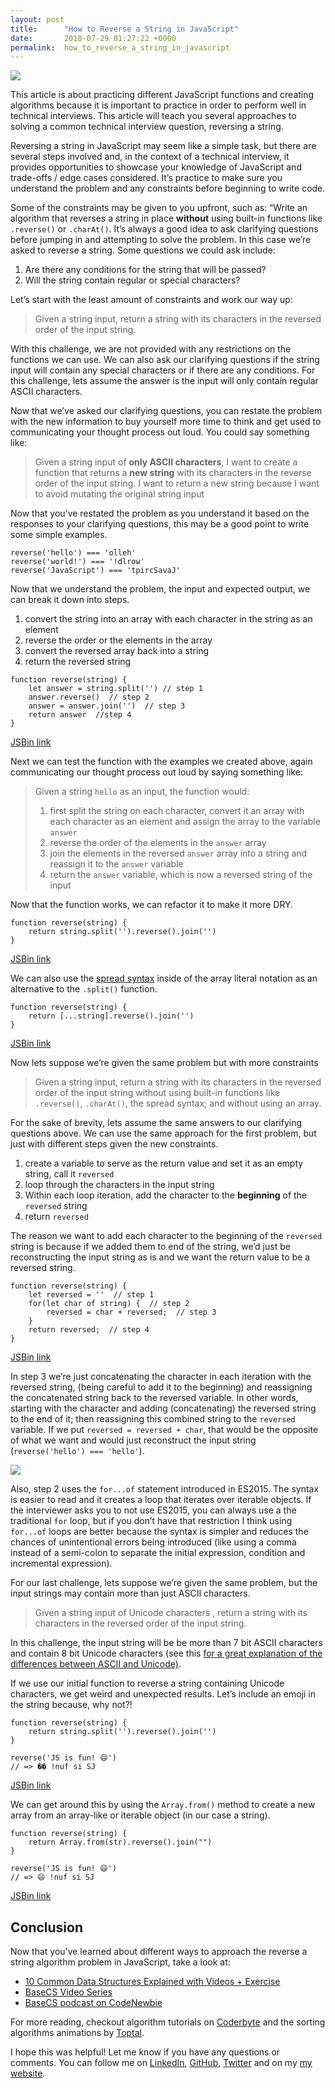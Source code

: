```yaml
---
layout: post
title:      "How to Reverse a String in JavaScript"
date:       2018-07-29 01:27:22 +0000
permalink:  how_to_reverse_a_string_in_javascript
---
```



![](https://anthonygharvey.com/assets/img/tools.jpg)

This article is about practicing different JavaScript functions and creating algorithms because it is important to practice in order to perform well in technical interviews.  This article will teach you several approaches to solving a common technical interview question, reversing a string.

Reversing a string in JavaScript may seem like a simple task, but there are several steps involved and, in the context of a technical interview, it provides opportunities to showcase your knowledge of JavaScript and trade-offs / edge cases considered.  It’s  practice to make sure you understand the problem and any constraints before beginning to write code.

Some of the constraints may be given to you upfront, such as: “Write an algorithm that reverses a string in place **without** using built-in functions like `.reverse()` or `.charAt()`.  It’s always a good idea to ask clarifying questions before jumping in and attempting to solve the problem.  In this case we’re asked to reverse a string.  Some questions we could ask include:

1. Are there any conditions for the string that will be passed?
2. Will the string contain regular or special characters?

Let’s start with the least amount of constraints and work our way up:

> Given a string input, return  a string with its characters in the reversed order of the input string.

With this challenge, we are not provided with any restrictions on the functions we can use.  We can also ask our clarifying questions if the string input will contain any special characters or if there are any conditions.  For this challenge, lets assume the answer is the input will only contain regular ASCII characters.

Now that we’ve asked our clarifying questions, you can restate the problem with the new information to buy yourself more time to think and get used to communicating your thought process out loud.  You could say something like:

> Given a string input of **only ASCII characters**, I want to create a function that returns a **new string** with its characters in the reverse order of the input string.  I want to return a new string because I want to avoid mutating the original string input

Now that you’ve restated the problem as you understand it based on the responses to your clarifying questions, this may be a good point to write some simple examples.

```
reverse('hello') === 'olleh'
reverse('world!') === '!dlrow'
reverse('JavaScript') === 'tpircSavaJ'
```

 Now that we understand the problem, the input and expected output, we can break it down into steps.

1. convert the string into an array with each character in the string as an element
2. reverse the order or the elements in the array
3. convert the reversed array back into a string
4. return the reversed string

```
function reverse(string) {
	let answer = string.split('') // step 1
	answer.reverse()  // step 2
	answer = answer.join('')  // step 3
	return answer  //step 4
}
```
<a href="https://gist.jsbin.com/anthonygharvey/241c2abc569b283149f6895909af3c3a" target="_blank">JSBin link</a>

Next we can test the function with the examples we created above, again communicating our thought process out loud by saying something like:

> Given a string `hello` as an input, the function would:
> 1. first split the string on each character, convert it an array with each character as an element and assign the array to the variable `answer`
> 2. reverse the order of the elements in the `answer` array
> 3. join the elements in the reversed `answer` array into a string and reassign it to the `answer` variable
> 4. return the `answer` variable, which is now a reversed string of the input

Now that the function works, we can refactor it to make it more DRY.

```
function reverse(string) {
	return string.split('').reverse().join('')
}
```
<a href="https://gist.jsbin.com/anthonygharvey/42b7f1a4aa57a3c2f054172056da1083" target="_blank">JSBin link</a>

We can also use the <a href="https://developer.mozilla.org/en-US/docs/Web/JavaScript/Reference/Operators/Spread_syntax" target="_blank">spread syntax</a> inside of the array literal notation as an alternative to the `.split()` function.

```
function reverse(string) {
	return [...string].reverse().join('')
}
```
<a href="https://gist.jsbin.com/anthonygharvey/0d7e465ccfff6f7db027237babc17fd4" target="_blank">JSBin link</a>

Now lets suppose we’re given the same problem but with more constraints

> Given a string input, return  a string with its characters in the reversed order of the input string without using built-in functions like `.reverse()`, `.charAt()`, the spread syntax; and without using an array.

For the sake of brevity, lets assume the same answers to our clarifying questions above.  We can use the same approach for the first problem, but just with different steps given the new constraints.

1. create a variable to serve as the return value and set it as an empty string, call it `reversed`
2. loop through the characters in the input string
3. Within each loop iteration, add the character to the **beginning** of the `reversed` string
4. return `reversed`

The reason we want to add each character to the beginning of the `reversed` string is because if we added them to end of the string, we’d just be reconstructing the input string as is and we want the return value to be a reversed string.

```
function reverse(string) {
	let reversed = ''  // step 1
	for(let char of string) {  // step 2
		reversed = char + reversed;  // step 3
	}
	return reversed;  // step 4
}
```
<a href="https://gist.jsbin.com/anthonygharvey/2fe6dfce8b9fa72bc8223510f0175e59" target="_blank">JSBin link</a>

In step 3 we’re just concatenating the character in each iteration with the reversed string, (being careful to add it to the beginning) and reassigning the concatenated string back to the reversed variable.  In other words, starting with the character and adding (concatenating) the reversed string to the end of it; then reassigning this combined string to the `reversed` variable.  If we put `reversed = reversed + char`, that would be the opposite of what we want and would just reconstruct the input string (`reverse('hello') === 'hello'`).

![](https://anthonygharvey.com/assets/img/reverse_string_concatenation.png)

Also, step 2 uses the `for...of` statement introduced in ES2015.  The syntax is easier to read and it creates a loop that iterates over iterable objects.  If the interviewer asks you to not use ES2015, you can always use a the traditional `for` loop, but if you don’t have that restriction I think using `for...of` loops are better because the syntax is simpler and reduces the chances of unintentional errors being introduced (like using a comma instead of a semi-colon to separate the initial expression, condition and incremental expression).

For our last challenge, lets suppose we’re given the same problem, but the input strings may contain more than just ASCII characters.

>Given a string input of Unicode characters , return  a string with its characters in the reversed order of the input string.

In this challenge, the input string will be be more than 7 bit ASCII characters and contain 8 bit Unicode characters (see this <a href ="https://www.youtube.com/watch?v=5aJKKgSEUnY" target="_blank"> for a great explanation of the differences between ASCII and Unicode)</a>.

If we use our initial function to reverse a string containing Unicode characters, we get weird and unexpected results.  Let’s include an emoji in the string because, why not?!

```
function reverse(string) {
	return string.split('').reverse().join('')
}

reverse('JS is fun! 😄')
// => �� !nuf si SJ
```
<a href="https://gist.jsbin.com/anthonygharvey/4148ac0d8ac7434b0dbb27e734fefc09" target="_blank">JSBin link</a>

We can get around this by using the `Array.from()` method to create a new array from an array-like or iterable object (in our case a string).
```
function reverse(string) {
	return Array.from(str).reverse().join("")
}

reverse('JS is fun! 😄')
// => 😄 !nuf si SJ
```
<a href="https://gist.jsbin.com/anthonygharvey/09a6dd43beb7508aefebac9abdcc9ac1" target="_blank">JSBin link</a>

## Conclusion
Now that you’ve learned about different ways to approach the reverse a string algorithm problem in JavaScript, take a look at:
- <a href="https://medium.freecodecamp.org/10-common-data-structures-explained-with-videos-exercises-aaff6c06fb2b" target="_blank">10 Common Data Structures Explained with Videos + Exercise</a>
- <a href="https://dev.to/t/basecs" target="_blank">BaseCS Video Series</a>
- <a href="https://www.codenewbie.org/basecs" target="_blank">BaseCS podcast on CodeNewbie</a>

For more reading, checkout algorithm tutorials on <a href="https://coderbyte.com/challenges?a=true" target="_blank">Coderbyte</a> and the sorting algorithms animations by <a href="https://www.toptal.com/developers/sorting-algorithms" target="_blank">Toptal</a>.

I hope this was helpful!  Let me know if you have any questions or comments.  You can follow me on <a href="https://www.linkedin.com/in/anthonygharvey" target="_blank">LinkedIn</a>, <a href="https://github.com/anthonygharvey" target="_blank">GitHub</a>, <a href="https://twitter.com/anthonyharvey" target="_blank">Twitter</a> and on my <a href="https://anthonygharvey.com" target="_blank">my website</a>.
